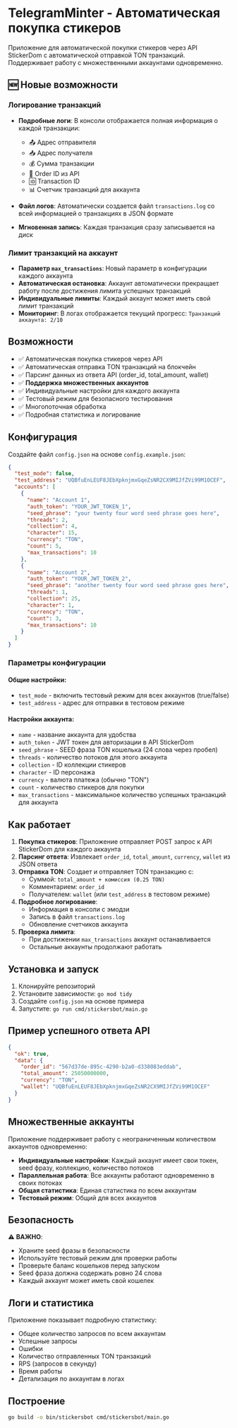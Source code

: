 # TelegramMinter - Автоматическая покупка стикеров

Приложение для автоматической покупки стикеров через API StickerDom с автоматической отправкой TON транзакций. Поддерживает работу с множественными аккаунтами одновременно.

## 🆕 Новые возможности

### Логирование транзакций
- **Подробные логи**: В консоли отображается полная информация о каждой транзакции:
  - 📤 Адрес отправителя
  - 📥 Адрес получателя  
  - 💰 Сумма транзакции
  - 🔗 Order ID из API
  - 🆔 Transaction ID
  - 📊 Счетчик транзакций для аккаунта

- **Файл логов**: Автоматически создается файл `transactions.log` со всей информацией о транзакциях в JSON формате
- **Мгновенная запись**: Каждая транзакция сразу записывается на диск

### Лимит транзакций на аккаунт
- **Параметр `max_transactions`**: Новый параметр в конфигурации каждого аккаунта
- **Автоматическая остановка**: Аккаунт автоматически прекращает работу после достижения лимита успешных транзакций
- **Индивидуальные лимиты**: Каждый аккаунт может иметь свой лимит транзакций
- **Мониторинг**: В логах отображается текущий прогресс: `Транзакций аккаунта: 2/10`

## Возможности

- ✅ Автоматическая покупка стикеров через API
- ✅ Автоматическая отправка TON транзакций на блокчейн
- ✅ Парсинг данных из ответа API (order_id, total_amount, wallet)
- ✅ **Поддержка множественных аккаунтов**
- ✅ Индивидуальные настройки для каждого аккаунта
- ✅ Тестовый режим для безопасного тестирования
- ✅ Многопоточная обработка
- ✅ Подробная статистика и логирование

## Конфигурация

Создайте файл `config.json` на основе `config.example.json`:

```json
{
  "test_mode": false,
  "test_address": "UQBfuEnLEUF8JEbXpknjmxGqeZsNR2CX9MIJfZVi99M1OCEF",
  "accounts": [
    {
      "name": "Account 1",
      "auth_token": "YOUR_JWT_TOKEN_1",
      "seed_phrase": "your twenty four word seed phrase goes here",
      "threads": 2,
      "collection": 4,
      "character": 15,
      "currency": "TON",
      "count": 5,
      "max_transactions": 10
    },
    {
      "name": "Account 2",
      "auth_token": "YOUR_JWT_TOKEN_2", 
      "seed_phrase": "another twenty four word seed phrase goes here",
      "threads": 1,
      "collection": 25,
      "character": 1,
      "currency": "TON",
      "count": 3,
      "max_transactions": 10
    }
  ]
}
```

### Параметры конфигурации

#### Общие настройки:
- `test_mode` - включить тестовый режим для всех аккаунтов (true/false)
- `test_address` - адрес для отправки в тестовом режиме

#### Настройки аккаунта:
- `name` - название аккаунта для удобства
- `auth_token` - JWT токен для авторизации в API StickerDom
- `seed_phrase` - SEED фраза TON кошелька (24 слова через пробел)
- `threads` - количество потоков для этого аккаунта
- `collection` - ID коллекции стикеров
- `character` - ID персонажа
- `currency` - валюта платежа (обычно "TON")
- `count` - количество стикеров для покупки
- `max_transactions` - максимальное количество успешных транзакций для аккаунта

## Как работает

1. **Покупка стикеров**: Приложение отправляет POST запрос к API StickerDom для каждого аккаунта
2. **Парсинг ответа**: Извлекает `order_id`, `total_amount`, `currency`, `wallet` из JSON ответа
3. **Отправка TON**: Создает и отправляет TON транзакцию с:
   - Суммой: `total_amount + комиссия (0.25 TON)`
   - Комментарием: `order_id`
   - Получателем: `wallet` (или `test_address` в тестовом режиме)
4. **Подробное логирование**:
   - Информация в консоли с эмодзи
   - Запись в файл `transactions.log`
   - Обновление счетчиков аккаунта
5. **Проверка лимита**:
   - При достижении `max_transactions` аккаунт останавливается
   - Остальные аккаунты продолжают работать

## Установка и запуск

1. Клонируйте репозиторий
2. Установите зависимости: `go mod tidy`
3. Создайте `config.json` на основе примера
4. Запустите: `go run cmd/stickersbot/main.go`

## Пример успешного ответа API

```json
{
  "ok": true,
  "data": {
    "order_id": "567d37de-895c-4290-b2a0-d338083eddab",
    "total_amount": 25050000000,
    "currency": "TON",
    "wallet": "UQBfuEnLEUF8JEbXpknjmxGqeZsNR2CX9MIJfZVi99M1OCEF"
  }
}
```

## Множественные аккаунты

Приложение поддерживает работу с неограниченным количеством аккаунтов одновременно:

- **Индивидуальные настройки**: Каждый аккаунт имеет свои токен, seed фразу, коллекцию, количество потоков
- **Параллельная работа**: Все аккаунты работают одновременно в своих потоках
- **Общая статистика**: Единая статистика по всем аккаунтам
- **Тестовый режим**: Общий для всех аккаунтов

## Безопасность

⚠️ **ВАЖНО**: 
- Храните seed фразы в безопасности
- Используйте тестовый режим для проверки работы
- Проверьте баланс кошельков перед запуском
- Seed фраза должна содержать ровно 24 слова
- Каждый аккаунт может иметь свой кошелек

## Логи и статистика

Приложение показывает подробную статистику:
- Общее количество запросов по всем аккаунтам
- Успешные запросы
- Ошибки
- Количество отправленных TON транзакций
- RPS (запросов в секунду)
- Время работы
- Детализация по аккаунтам в логах

## Построение

```bash
go build -o bin/stickersbot cmd/stickersbot/main.go
```